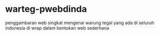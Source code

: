 # warteg-pwebdinda
 penggambaran web singkat mengenai warung tegal yang ada di seluruh indonesia di wrap dalam bentukan web sederhana 
